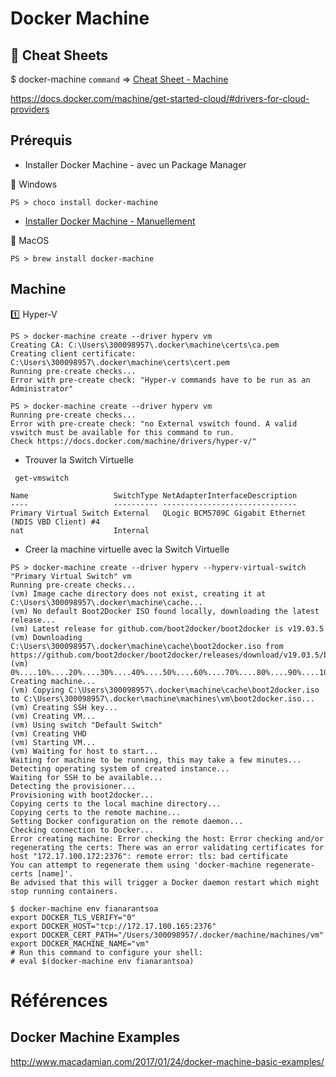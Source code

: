 # Docker Machine

## :whale: Cheat Sheets

$ docker-machine `command` => [Cheat Sheet - Machine](http://files.zeroturnaround.com/pdf/zt_docker_cheat_sheet.pdf)

https://docs.docker.com/machine/get-started-cloud/#drivers-for-cloud-providers

## Prérequis

* Installer Docker Machine - avec un Package Manager

:pushpin: Windows

```
PS > choco install docker-machine
```


* [Installer Docker Machine - Manuellement](https://docs.docker.com/v17.09/machine/install-machine/)   

:pushpin: MacOS

```
PS > brew install docker-machine
```

## Machine

:one: Hyper-V

```
PS > docker-machine create --driver hyperv vm
Creating CA: C:\Users\300098957\.docker\machine\certs\ca.pem
Creating client certificate: C:\Users\300098957\.docker\machine\certs\cert.pem
Running pre-create checks...
Error with pre-create check: "Hyper-v commands have to be run as an Administrator"
```

```
PS > docker-machine create --driver hyperv vm
Running pre-create checks...
Error with pre-create check: "no External vswitch found. A valid vswitch must be available for this command to run. 
Check https://docs.docker.com/machine/drivers/hyper-v/"
```

* Trouver la Switch Virtuelle


```
 get-vmswitch

Name                   SwitchType NetAdapterInterfaceDescription
----                   ---------- ------------------------------
Primary Virtual Switch External   QLogic BCM5709C Gigabit Ethernet (NDIS VBD Client) #4
nat                    Internal
```

* Creer la machine virtuelle avec la Switch Virtuelle

```
PS > docker-machine create --driver hyperv --hyperv-virtual-switch "Primary Virtual Switch" vm
Running pre-create checks...
(vm) Image cache directory does not exist, creating it at C:\Users\300098957\.docker\machine\cache...
(vm) No default Boot2Docker ISO found locally, downloading the latest release...
(vm) Latest release for github.com/boot2docker/boot2docker is v19.03.5
(vm) Downloading C:\Users\300098957\.docker\machine\cache\boot2docker.iso from https://github.com/boot2docker/boot2docker/releases/download/v19.03.5/boot2docker.iso...
(vm) 0%....10%....20%....30%....40%....50%....60%....70%....80%....90%....100%
Creating machine...
(vm) Copying C:\Users\300098957\.docker\machine\cache\boot2docker.iso to C:\Users\300098957\.docker\machine\machines\vm\boot2docker.iso...
(vm) Creating SSH key...
(vm) Creating VM...
(vm) Using switch "Default Switch"
(vm) Creating VHD
(vm) Starting VM...
(vm) Waiting for host to start...
Waiting for machine to be running, this may take a few minutes...
Detecting operating system of created instance...
Waiting for SSH to be available...
Detecting the provisioner...
Provisioning with boot2docker...
Copying certs to the local machine directory...
Copying certs to the remote machine...
Setting Docker configuration on the remote daemon...
Checking connection to Docker...
Error creating machine: Error checking the host: Error checking and/or regenerating the certs: There was an error validating certificates for host "172.17.100.172:2376": remote error: tls: bad certificate
You can attempt to regenerate them using 'docker-machine regenerate-certs [name]'.
Be advised that this will trigger a Docker daemon restart which might stop running containers.
```


```
$ docker-machine env fianarantsoa
export DOCKER_TLS_VERIFY="0"
export DOCKER_HOST="tcp://172.17.100.165:2376"
export DOCKER_CERT_PATH="/Users/300098957/.docker/machine/machines/vm"
export DOCKER_MACHINE_NAME="vm"
# Run this command to configure your shell: 
# eval $(docker-machine env fianarantsoa)
```





# Références 

## Docker Machine Examples

http://www.macadamian.com/2017/01/24/docker-machine-basic-examples/

